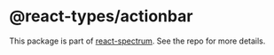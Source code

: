 # @react-types/actionbar

This package is part of [react-spectrum](https://gitlab.com/watheia/spectrum). See the repo for more details.

